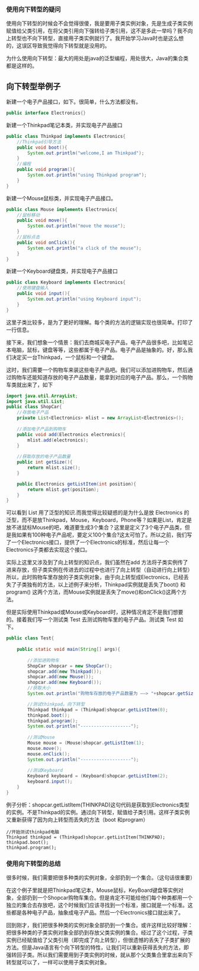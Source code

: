### 使用向下转型的疑问

使用向下转型的时候会不会觉得很傻，我是要用子类实例对象，先是生成子类实例赋值给父类引用，在将父类引用向下强转给子类引用，这不是多此一举吗？我不向上转型也不向下转型，直接用子类实例就行了。我开始学习Java时也是这么想的，这误区导致我觉得向下转型就是没用的。

为什么使用向下转型：最大的用处是java的泛型编程，用处很大，Java的集合类都是这样的。

## 向下转型举例子

新建一个电子产品接口，如下。很简单，什么方法都没有。
```java
public interface Electronics{}
```

新建一个Thinkpad笔记本类，并实现电子产品接口
```java
public class Thinkpad implements Electronics{
    //Thinkpad引导方法
    public void boot(){    
        System.out.println("welcome,I am Thinkpad");
    }
    //编程 
    public void program(){
        System.out.println("using Thinkpad program");
    }
}
```
新建一个Mouse鼠标类，并实现电子产品接口。
```java
public class Mouse implements Electronics{
    //鼠标移动
    public void move(){
        System.out.println("move the mouse");
    }
    //鼠标点击 
    public void onClick(){
        System.out.println("a click of the mouse");
    }
}
```
新建一个Keyboard键盘类，并实现电子产品接口
```java
public class Keyboard implements Electronics{
    //使用键盘输入   
    public void input(){
        System.out.println("using Keyboard input");
    }
}
```

这里子类比较多，是为了更好的理解。每个类的方法的逻辑实现也很简单。打印了一行信息。

接下来，我们想象一个情景：我们去商城买电子产品，电子产品很多吧，比如笔记本电脑，鼠标，键盘等等，这些都属于电子产品。电子产品是抽象的。好，那么我们决定买一台Thinkpad，一个鼠标和一个键盘。

这时，我们需要一个购物车来装这些电子产品吧。我们可以添加进购物车，然后通过购物车还能知道存放的电子产品数量，能拿到对应的电子产品。那么，一个购物车类就出来了，如下
```java
import java.util.ArrayList;
import java.util.List;
public class ShopCar{
    //存放电子产品
    private List<Electronics> mlist = new ArrayList<Electronics>(); 
   
    //添加电子产品到购物车
    public void add(Electronics electronics){
        mlist.add(electronics);
    } 
    
    //获取存放的电子产品数量
    public int getSize(){
        return mlist.size();
    }

    public Electronics getListItem(int position){
        return mlist.get(position);
    }
}
```

可以看到 List<Electronics> 用了泛型的知识.而我觉得比较疑惑的是为什么是放 Electronics 的泛型，而不是放Thinkpad，Mouse，Keyboard，Phone等？如果是List<Thinkpad>，肯定是放不进鼠标Mouse的吧，难道要生成3个集合？这里是定义了3个电子产品类，但是我如果有100种电子产品呢，要定义100个集合?这太可怕了。所以之前，我们写了一个Electronics接口，提供了一个Electronics的标准，然后让每一个Electronics子类都去实现这个接口。

实际上这里又涉及到了向上转型的知识点，我们虽然在add 方法将子类实例传了进来存放，但子类实例在传进去的过程中也进行了向上转型（自动进行向上转型）所以，此时购物车里存放的子类实例对象，由于向上转型成Electronics，已经丢失了子类独有的方法，以上述例子来分析，Thinkpad实例就是丢失了boot() 和program() 这两个方法，而Mouse实例就是丢失了move()和onClick()这两个方法。

但是实际使用Thinkpad或Mouse或Keyboard时，这种情况肯定不是我们想要的。接着我们写一个测试类 Test 去测试购物车里的电子产品。测试类 Test 如下。
```java
public class Test{
    
    public static void main(String[] args){
        
        //添加进购物车
        ShopCar shopcar = new ShopCar();
        shopcar.add(new Thinkpad());
        shopcar.add(new Mouse());
        shopcar.add(new Keyboard());
        //获取大小
        System.out.println("购物车存放的电子产品数量为 ——> "+shopcar.getSize());

        //测试thinkpad。向下转型
        Thinkpad thinkpad = (Thinkpad)shopcar.getListItem(0);
        thinkpad.boot();
        thinkpad.program();
        System.out.println("-------------------");
        
        //测试Mouse
        Mouse mouse = (Mouse)shopcar.getListItem(1);
        mouse.move();
        mouse.onClick();
        System.out.println("-------------------");
        
        //测试Keyboard
        Keyboard keyboard = (Keyboard)shopcar.getListItem(2);
        keyboard.input();
    }
}
```

例子分析：shopcar.getListItem(THINKPAD)这句代码是获取到Electronics类型的实例。不是Thinkpad的实例。通过向下转型，赋值给子类引用。这样子类实例又重新获得了因为向上转型而丢失的方法（boot 和program）
```text
//开始测试thinkpad电脑
Thinkpad thinkpad = (Thinkpad)shopcar.getListItem(THINKPAD);
thinkpad.boot();
thinkpad.program();
```

### 使用向下转型的总结

很多时候，我们需要把很多种类的实例对象，全部扔到一个集合。（这句话很重要）

在这个例子里就是把Thinkpad笔记本，Mouse鼠标，KeyBoard键盘等实例对象，全部扔到一个Shopcar购物车集合。但是肯定不可能给他们每个种类都用一个独立的集合去存放吧，这个时候我们应该寻找到一个标准，接口就是一个标准。这些都是各种电子产品，抽象成电子产品。然后一个Electronics接口就出来了。

回到刚才，我们把很多种类的实例对象全部扔到一个集合。或许这样比较好理解：把很多种类的子类实例对象全部扔到存放父类实例的集合。经过了这个过程，子类实例已经赋值给了父类引用（即完成了向上转型），但很遗憾的丢失了子类扩展的方法。但是Java语言有个向下转型的特性，让我们可以重新获得丢失的方法，即强转回子类。所以我们需要用到子类实例的时候，就从那个父类集合里拿出来向下转型就可以了，一样可以使用子类实例对象。

